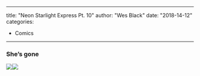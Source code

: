 
---
title: "Neon Starlight Express Pt. 10"
author: "Wes Black"
date: "2018-14-12"
categories:
- Comics
---

### She&#8217;s gone
![](/wp-content/uploads/2018/12/NSEpage19.png?resize=724%2C1024&#038;ssl=1)![](/wp-content/uploads/2018/12/NSEpage20.png?resize=724%2C1024&#038;ssl=1)
